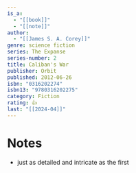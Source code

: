 ```yaml
---
is_a:
  - "[[book]]"
  - "[[note]]"
author:
  - "[[James S. A. Corey]]"
genre: science fiction
series: The Expanse
series-number: 2
title: Caliban's War
publisher: Orbit
published: 2012-06-26
isbn: "0316202274"
isbn13: "9780316202275"
category: Fiction
rating: 👍
last: "[[2024-04]]"
---
```

# Notes
- just as detailed and intricate as the first